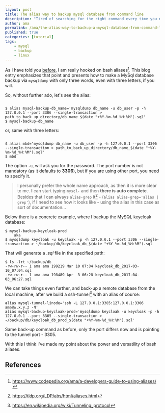 ```yaml
---
layout: post
title: The alias way to backup mysql database from command line
description: "Tired of searching for the right command every time you need to back up a MySql database via mysqldump. Well make an alias out of it, and it should work for a while."
author: ama
permalink: /ama/the-alias-way-to-backup-a-mysql-database-from-command-line
published: true
categories: [tutorial]
tags:
    - mysql
    - backup
    - linux
---
```


As I have told you [before](https://www.codepedia.org/ama/a-developers-guide-to-using-aliases/), I am really hooked on bash aliases[^2].
 This blog entry emphasizes that point and presents how to make a MySql database backup via `mysqldump` with only three words, even with three letters, if you will.

[^1]: <https://tldp.org/LDP/abs/html/aliases.html>
[^2]: <https://www.codepedia.org/ama/a-developers-guide-to-using-aliases/>

So, without further ado, let's see the alias:

```

$ alias mysql-backup-db_name='mysqldump db_name -u db_user -p -h 127.0.0.1 --port 3306 --single-transaction > path_to_back_up_directory/db_name_$(date "+%Y-%m-%d_%H:%M").sql'
$ mysql-backup-db_name
```

or, same with three letters:

```

$ alias mbd='mysqldump db_name -u db_user -p -h 127.0.0.1 --port 3306 --single-transaction > path_to_back_up_directory/db_name_$(date "+%Y-%m-%d_%H:%M").sql'
$ mbd
```

<!--more-->

The option `-u`, will ask you for the password. The port number is not mandatory (as it defaults to **3306**), but if you are using other port, you need to specify it.

> I personally prefer the whole name approach, as then it is more clear to me. I can start typing `mysql-` and then **there is auto complete**. Besides that I can always `alias-grep` it[^1] - (`alias alias-grep='alias | grep'`),
 if I need to see how it looks like - using the alias in this case as sort of documentation...

Below there is a concrete example, where I backup the MySQL keycloak database:

```
$ mysql-backup-keycloak-prod
    aka
$ mysqldump keycloak -u keycloak -p -h 127.0.0.1 --port 3306 --single-transaction > ~/backup/db/keycloak_db_$(date "+%Y-%m-%d_%H:%M").sql
```

That will generate a _.sql_ file in the specified path:

```
$ ls -lrt ~/backup/db
-rw-rw-r-- 1 ama ama 199219 Mar 10 07:04 keycloak_db_2017-03-10_07:04.sql
-rw-rw-r-- 1 ama ama 198489 Apr  3 06:28 keycloak_db_2017-04-03_06:27.sql
```

We can take things even further, and back-up a remote database from the local machine, after we build a ssh-tunnel[^3] with an alias of course:

```
alias mysql-tunnel-linode='ssh -L 127.0.0.1:3305:127.0.0.1:3306 ama@w.x.y.z -N'
alias mysql-backup-keycloak-prod='mysqldump keycloak -u keycloak -p -h 127.0.0.1 --port 3305 --single-transaction > ~/backup/db/keycloak_db_prod_$(date "+%Y-%m-%d_%H:%M").sql'
```

Same back-up command as before, only the port differs now and is pointing to the tunnel port - 3305.

With this I think I've made my point about the power and versatility of bash aliases.


[^3]: <https://en.wikipedia.org/wiki/Tunneling_protocol>

## References
